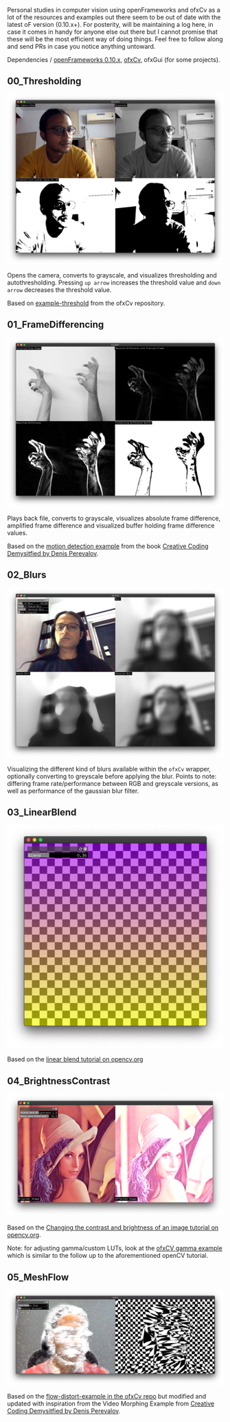 Personal studies in computer vision using openFrameworks and ofxCv as a lot of the resources and examples out there seem to be out of date with the latest oF version (0.10.x+). For posterity, will be maintaining a log here, in case it comes in handy for anyone else out there but I cannot promise that these will be the most efficient way of doing things. Feel free to follow along and send PRs in case you notice anything untoward.

Dependencies / [openFrameworks 0.10.x](https://openFrameworks.cc), [ofxCv](https://github.com/kylemcdonald/ofxCv), ofxGui (for some projects).

## 00_Thresholding
![Thresholding-example](screenshots/00-Thresholding.png)

Opens the camera, converts to grayscale, and visualizes thresholding and autothresholding. Pressing `up arrow` increases the threshold value and `down arrow` decreases the threshold value.

Based on [example-threshold](https://github.com/kylemcdonald/ofxCv/tree/master/example-threshold) from the ofxCv repository.

## 01_FrameDifferencing
![Differencing-Example](screenshots/01-Differencing.png)

Plays back file, converts to grayscale, visualizes absolute frame difference, amplified frame difference and visualized buffer holding frame difference values.

Based on the [motion detection example](https://github.com/firmread/ofDemystified/tree/master/09-OpenCV-01-MotionDetection) from the book [Creative Coding Demysitfied by Denis Perevalov](https://www.packtpub.com/in/application-development/mastering-openframeworks-creative-coding-demystified).

## 02_Blurs
![Blurs-Example](screenshots/02-Blurs.png)

Visualizing the different kind of blurs available within the `ofxCv` wrapper, optionally converting to greyscale before applying the blur. Points to note: differing frame rate/performance between RGB and greyscale versions, as well as performance of the gaussian blur filter.

## 03_LinearBlend
![LinearBlend-Example](screenshots/03-LinearBlend.png)

Based on the [linear blend tutorial on opencv.org](https://docs.opencv.org/master/d5/dc4/tutorial_adding_images.html)

## 04_BrightnessContrast
![04_BrightnessContrast-Example](screenshots/04-BrightnessContrast.png)

Based on the [Changing the contrast and brightness of an image tutorial on opencv.org](https://docs.opencv.org/master/d3/dc1/tutorial_basic_linear_transform.html).

Note: for adjusting gamma/custom LUTs, look at the [ofxCV gamma example](https://github.com/kylemcdonald/ofxCv/tree/master/example-gamma) which is similar to the follow up to the aforementioned openCV tutorial.

## 05_MeshFlow
![05_MeshFlow-Example](screenshots/05-MeshFlow.png)

Based on the [flow-distort-example in the ofxCv repo](https://github.com/kylemcdonald/ofxCv/tree/master/example-flow-distort) but modified and updated with inspiration from the Video Morphing Example from [Creative Coding Demysitfied by Denis Perevalov](https://www.packtpub.com/in/application-development/mastering-openframeworks-creative-coding-demystified).
